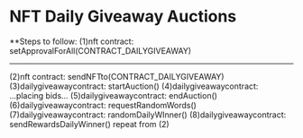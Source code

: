 # NFT Daily Giveaway Auctions

**Steps to follow:
(1)nft contract:           setApprovalForAll(CONTRACT_DAILYGIVEAWAY)
___
(2)nft contract:           sendNFTto(CONTRACT_DAILYGIVEAWAY)
(3)dailygiveawaycontract:  startAuction()
(4)dailygiveawaycontract:  ...placing bids...
(5)dailygiveawaycontract:  endAuction()
(6)dailygiveawaycontract:  requestRandomWords()
(7)dailygiveawaycontract:  randomDailyWInner()
(8)dailygiveawaycontract:  sendRewardsDailyWinner()
repeat from (2)
